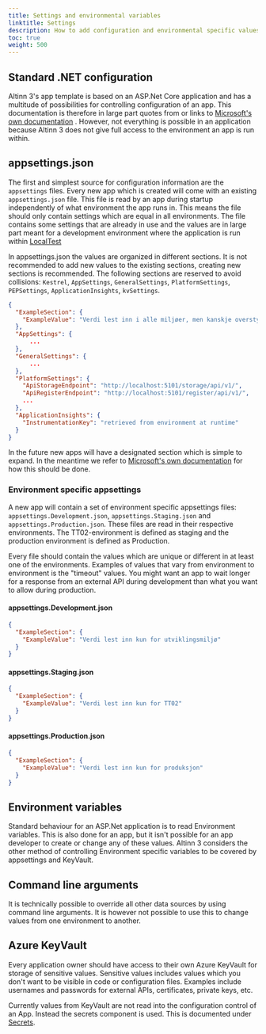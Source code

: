 ```yaml
---
title: Settings and environmental variables
linktitle: Settings
description: How to add configuration and environmental specific values so that they are available from app code.
toc: true
weight: 500
---
```


## Standard .NET configuration

Altinn 3's app template is based on an ASP.Net Core application and has a multitude of possibilities for controlling
configuration of an app. This documentation is therefore in large part quotes from or links
to [Microsoft's own documentation](https://docs.microsoft.com/en-us/aspnet/core/fundamentals/configuration/?view=aspnetcore-3.1)
. However, not everything is possible in an application because Altinn 3 does not give full access to the environment an
app is run within.

## appsettings.json

The first and simplest source for configuration information are the `appsettings` files. Every new app which is created will come with an existing `appsettings.json` file. This file is read by an app during startup independently of what environment the app runs in. This means the file should only contain settings which are equal in all environments. The file contains some settings that are already in use and the values are in large part meant for a development environment where the application is run within [LocalTest](https://github.com/Altinn/app-localtest/blob/master/README.md)

In appsettings.json the values are organized in different sections. It is not recommended to add new values to the existing sections, creating new sections is recommended. The following sections are reserved to avoid collisions: `Kestrel`, `AppSettings`, `GeneralSettings`, `PlatformSettings`, `PEPSettings`, `ApplicationInsights`, `kvSettings`.

```json
{
  "ExampleSection": {
    "ExampleValue": "Verdi lest inn i alle miljøer, men kanskje overstyrt av miljøspesifikke kilder"
  },
  "AppSettings": {
      ...
  },
  "GeneralSettings": {
      ...
  },
  "PlatformSettings": {
    "ApiStorageEndpoint": "http://localhost:5101/storage/api/v1/",
    "ApiRegisterEndpoint": "http://localhost:5101/register/api/v1/",
    ...
  },
  "ApplicationInsights": {
    "InstrumentationKey": "retrieved from environment at runtime"
  }
}
```

In the future new apps will have a designated section which is simple to expand. In the meantime we refer to [Microsoft's own documentation](https://docs.microsoft.com/en-us/aspnet/core/fundamentals/configuration/options?view=aspnetcore-3.1) for how this should be done.

### Environment specific appsettings

A new app will contain a set of environment specific appsettings files: `appsettings.Development.json`, `appsettings.Staging.json` and `appsettings.Production.json`. These files are read in their respective environments. The TT02-environment is defined as staging and the production environment is defined as Production.

Every file should contain the values which are unique or different in at least one of the environments. Examples of values that vary from environment to environment is the "timeout" values. You might want an app to wait longer for a response from an external API during development than what you want to allow during production.

#### appsettings.Development.json
```json
{
  "ExampleSection": {
    "ExampleValue": "Verdi lest inn kun for utviklingsmiljø"
  }
}
```

#### appsettings.Staging.json
```json
{
  "ExampleSection": {
    "ExampleValue": "Verdi lest inn kun for TT02"
  }
}
```

#### appsettings.Production.json
```json
{
  "ExampleSection": {
    "ExampleValue": "Verdi lest inn kun for produksjon"
  }
}
```

## Environment variables

Standard behaviour for an ASP.Net application is to read Environment variables. This is also done for an app, but it isn't possible for an app developer to create or change any of these values. Altinn 3 considers the other method of controlling Environment specific variables to be covered by appsettings and KeyVault. 

## Command line arguments

It is technically possible to override all other data sources by using command line arguments. It is however not possible to use this to change values from one environment to another.

## Azure KeyVault

Every application owner should have access to their own Azure KeyVault for storage of sensitive values. Sensitive values includes values which you don't want to be visible in code or configuration files. Examples include usernames and passwords for external APIs, certificates, private keys, etc.

Currently values from KeyVault are not read into the configuration control of an App. Instead the secrets component is used. This is documented under [Secrets](../secrets).
